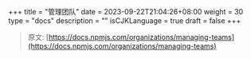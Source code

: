 +++
title = "管理团队"
date = 2023-09-22T21:04:26+08:00
weight = 30
type = "docs"
description = ""
isCJKLanguage = true
draft = false
+++

> 原文: [https://docs.npmjs.com/organizations/managing-teams](https://docs.npmjs.com/organizations/managing-teams)
